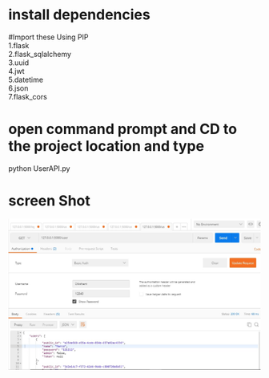 
# install dependencies
#Import these Using PIP               
1.flask                  
2.flask_sqlalchemy             
3.uuid            
4.jwt              
5.datetime               
6.json               
7.flask_cors             
# open command prompt and CD to the project location and type
python UserAPI.py
# screen Shot
<img src="https://github.com/Lycan-DK/BackEnd/blob/master/images/Get%20all%20user%20api.jpg">
